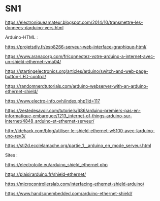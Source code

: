 # SN1

https://electroniqueamateur.blogspot.com/2014/10/transmettre-les-donnees-darduino-vers.html


Arduino-HTML : 


https://projetsdiy.fr/esp8266-serveur-web-interface-graphique-html/
			
https://www.aranacorp.com/fr/connectez-votre-arduino-a-internet-avec-un-shield-ethernet-vma04/
			
https://startingelectronics.org/articles/arduino/switch-and-web-page-button-LED-control/

https://randomnerdtutorials.com/arduino-webserver-with-an-arduino-ethernet-shield/
			
https://www.electro-info.ovh/index.php?id=117

https://zestedesavoir.com/tutoriels/686/arduino-premiers-pas-en-informatique-embarquee/1213_internet-of-things-arduino-sur-internet/4848_arduino-et-ethernet-serveur/
			
http://idehack.com/blog/utiliser-le-shield-ethernet-w5100-avec-larduino-uno-rev3/

https://sti2d.ecolelamache.org/partie_1__arduino_en_mode_serveur.html


Sites :

https://electrotoile.eu/arduino_shield_ethernet.php

https://plaisirarduino.fr/shield-ethernet/

https://microcontrollerslab.com/interfacing-ethernet-shield-arduino/

https://www.handsonembedded.com/arduino-ethernet-shield/
